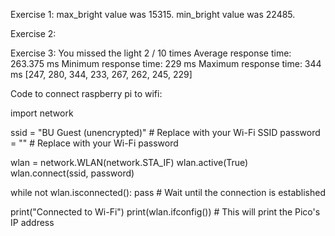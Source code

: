 Exercise 1:
max_bright value was 15315. 
min_bright value was 22485.

Exercise 2:

Exercise 3:
You missed the light 2 / 10 times
Average response time: 263.375 ms
Minimum response time: 229 ms
Maximum response time: 344 ms
[247, 280, 344, 233, 267, 262, 245, 229]


Code to connect raspberry pi to wifi:

import network

ssid = "BU Guest (unencrypted)"  # Replace with your Wi-Fi SSID
password = ""  # Replace with your Wi-Fi password

wlan = network.WLAN(network.STA_IF)
wlan.active(True)
wlan.connect(ssid, password)

while not wlan.isconnected():
    pass  # Wait until the connection is established

print("Connected to Wi-Fi")
print(wlan.ifconfig())  # This will print the Pico's IP address

